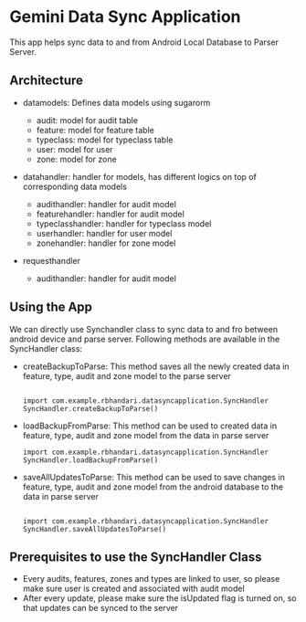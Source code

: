 # Gemini Data Sync Application #

This app helps sync data to and from Android Local Database to Parser Server.

## Architecture ##
- datamodels: Defines data models using sugarorm
  - audit: model for audit table
  - feature: model for feature table
  - typeclass: model for typeclass table
  - user: model for user
  - zone: model for zone

 - datahandler: handler for models, has different logics on top of corresponding data models
   - audithandler: handler for audit model
   - featurehandler: handler for audit model
   - typeclasshandler: handler for typeclass model
   - userhandler: handler for user model
   - zonehandler: handler for zone model

- requesthandler
   - audithandler: handler for audit model

## Using the App ##

We can directly use Synchandler class to sync data to and fro between android device and parse server.
Following methods are available in the SyncHandler class:


- createBackupToParse: This method saves all the newly created data in feature, type, audit and zone model to the parse server

  ``` 
  
  import com.example.rbhandari.datasyncapplication.SyncHandler
  SyncHandler.createBackupToParse() 
  
  ``` 

- loadBackupFromParse: This method can be used to created data in feature, type, audit and zone model from the data in parse server

  ``` 
  import com.example.rbhandari.datasyncapplication.SyncHandler
  SyncHandler.loadBackupFromParse() 
  
  ```


- saveAllUpdatesToParse: This method can be used to save changes in feature, type, audit and zone model from the android database to the data in parse server

  ``` 
  
  import com.example.rbhandari.datasyncapplication.SyncHandler
  SyncHandler.saveAllUpdatesToParse() 
  
  ```


## Prerequisites to use the SyncHandler Class ##
- Every audits, features, zones and types are linked to user, so please make sure user is created and associated with audit model
- After every update, please make sure the isUpdated flag is turned on, so that updates can be synced to the server

